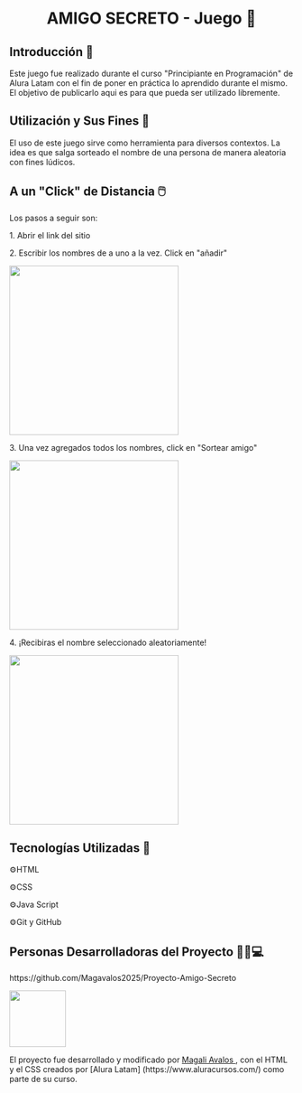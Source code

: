 <h1 align="center"> AMIGO SECRETO - Juego 🎡 </h1>

<h2> Introducción 📒</h2>
<p> Este juego fue realizado durante el curso "Principiante en Programación" de Alura Latam con el fin de poner en práctica lo aprendido durante el mismo. El objetivo de publicarlo aqui es para que pueda ser utilizado libremente. </p>

<h2> Utilización y Sus Fines 🎯</h2>
<p> El uso de este juego sirve como herramienta para diversos contextos. La idea es que salga sorteado el nombre de una persona de manera aleatoria con fines lúdicos. </p>

<h2> A un "Click" de Distancia 🖱️ </h2>
<p> Los pasos a seguir son:</p>
<p> 1. Abrir el link del sitio</p>
<p> 2. Escribir los nombres de a uno a la vez. Click en "añadir"</p>
<img src="https://github.com/user-attachments/assets/b2b309a9-0c09-45ce-8351-c74fea11d969" width="300"> 
<p> 3. Una vez agregados todos los nombres, click en "Sortear amigo"</p>
<img src="https://github.com/user-attachments/assets/203d9eb3-2506-4bfe-90e2-d0419e36198e" width="300"> 
<p> 4. ¡Recibiras el nombre seleccionado aleatoriamente! </p>
<img src="https://github.com/user-attachments/assets/21b28b57-214a-4805-93af-04735e813678" width="300"> 

<h2> Tecnologías Utilizadas 📎</h2>
<p> ⚙️HTML </p>
<p>⚙️CSS</p>
<p>⚙️Java Script</p>
<p>⚙️Git y GitHub </p>

<h2> Personas Desarrolladoras del Proyecto 👩🏻💻</h2>
<p> https://github.com/Magavalos2025/Proyecto-Amigo-Secreto</p>
<img src="https://github.com/user-attachments/assets/55bd1cfe-ac99-4df8-82aa-7d03e0f711fa" width="100"> 

<p>El proyecto fue desarrollado y modificado por <a href="https://github.com/Magavalos2025"> Magali Avalos </a></strong>, con el HTML y el CSS  creados por [Alura Latam] (https://www.aluracursos.com/) como parte de su curso. 

 </p>
